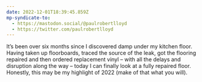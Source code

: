 ```yaml
---
date: 2022-12-01T18:39:45.859Z
mp-syndicate-to:
  - https://mastodon.social/@paulrobertlloyd
  - https://twitter.com/paulrobertlloyd
---
```

It’s been over six months since I discovered damp under my kitchen floor. Having taken up floorboards, traced the source of the leak, got the flooring repaired and then ordered replacement vinyl – with all the delays and disruption along the way – today I can finally look at a fully repaired floor. Honestly, this may be my highlight of 2022 (make of that what you will).
